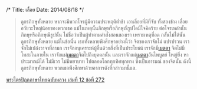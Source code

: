 /*
Title: เลื่อย
Date: 2014/08/18
*/

> ดูกรภิกษุทั้งหลาย หากจะมีพวกโจรผู้มีความประพฤติต่ำช้า เอาเลื่อยที่มีที่จับ ทั้งสองข้าง เลื่อยอวัยวะใหญ่น้อยของพวกเธอ แม้ในเหตุนั้นภิกษุหรือภิกษุณีรูปใดมีใจคิดร้าย ต่อโจรเหล่านั้น ภิกษุหรือภิกษุณีรูปนั้น ไม่ชื่อว่าเป็นผู้ทำตามคำสั่งสอนของเรา เพราะเหตุที่อด กลั้นไม่ได้นั้น ดูกรภิกษุทั้งหลาย แม้ในข้อนั้น เธอทั้งหลายพึงศึกษาอย่างนี้ว่า จิตของเราจักไม่ แปรปรวน เราจักไม่เปล่งวาจาที่ลามก เราจักอนุเคราะห์ผู้อื่นด้วยสิ่งที่เป็นประโยชน์ เราจักมี[เมตตา](metta) จิตไม่มีโทสะในภายใน เราจักแผ่[เมตตา](metta)จิตไปถึงบุคคลนั้น และเราจักแผ่[เมตตา](metta)อันไพบูลย์ ใหญ่ยิ่ง หาประมาณมิได้ ไม่มีเวร ไม่มีพยาบาท ไปตลอดโลกทุกทิศทุกทาง ซึ่งเป็นอารมณ์ ของจิตนั้น ดังนี้ ดูกรภิกษุทั้งหลาย พวกเธอพึงศึกษาด้วยอาการดังที่กล่าวมานี้แล.

[พระไตรปิฎกภาษาไทยฉบับหลวง เล่มที่ 12 ข้อที่ 272](http://etipitaka.com/read?language=thai&number=179&volume=12)

